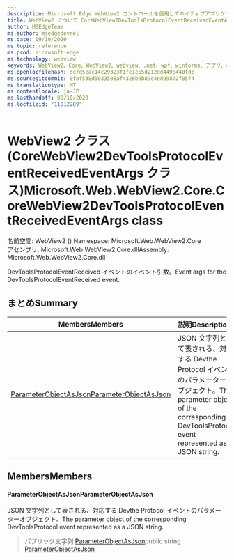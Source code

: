 ```yaml
---
description: Microsoft Edge WebView2 コントロールを使用してネイティブアプリケーションに web 技術 (HTML、CSS、JavaScript) を埋め込む
title: WebView2 について CoreWebView2DevToolsProtocolEventReceivedEventArgs
author: MSEdgeTeam
ms.author: msedgedevrel
ms.date: 09/10/2020
ms.topic: reference
ms.prod: microsoft-edge
ms.technology: webview
keywords: WebView2、Core、WebView2、webview、.net、wpf、winforms、アプリ、edge、CoreWebView2、CoreWebView2Controller、browser control、edge html、Microsoft の WebView2。 CoreWebView2DevToolsProtocolEventReceivedEventArgs。
ms.openlocfilehash: dcfd5eac14c29323f1fe1c55d212dd4498440fdc
ms.sourcegitcommit: 0faf538d5033508af4320b9b89c4ed99872f0574
ms.translationtype: MT
ms.contentlocale: ja-JP
ms.lasthandoff: 09/10/2020
ms.locfileid: "11012289"
---
```

# <span data-ttu-id="7a583-104">WebView2 クラス (CoreWebView2DevToolsProtocolEventReceivedEventArgs クラス)</span><span class="sxs-lookup"><span data-stu-id="7a583-104">Microsoft.Web.WebView2.Core.CoreWebView2DevToolsProtocolEventReceivedEventArgs class</span></span> 

<span data-ttu-id="7a583-105">名前空間: WebView2 () </span><span class="sxs-lookup"><span data-stu-id="7a583-105">Namespace: Microsoft.Web.WebView2.Core</span></span>\
<span data-ttu-id="7a583-106">アセンブリ: Microsoft.Web.WebView2.Core.dll</span><span class="sxs-lookup"><span data-stu-id="7a583-106">Assembly: Microsoft.Web.WebView2.Core.dll</span></span>

<span data-ttu-id="7a583-107">DevToolsProtocolEventReceived イベントのイベント引数。</span><span class="sxs-lookup"><span data-stu-id="7a583-107">Event args for the DevToolsProtocolEventReceived event.</span></span>

## <span data-ttu-id="7a583-108">まとめ</span><span class="sxs-lookup"><span data-stu-id="7a583-108">Summary</span></span>

 <span data-ttu-id="7a583-109">Members</span><span class="sxs-lookup"><span data-stu-id="7a583-109">Members</span></span>                        | <span data-ttu-id="7a583-110">説明</span><span class="sxs-lookup"><span data-stu-id="7a583-110">Descriptions</span></span>
--------------------------------|---------------------------------------------
[<span data-ttu-id="7a583-111">ParameterObjectAsJson</span><span class="sxs-lookup"><span data-stu-id="7a583-111">ParameterObjectAsJson</span></span>](#parameterobjectasjson) | <span data-ttu-id="7a583-112">JSON 文字列として表される、対応する Devthe Protocol イベントのパラメーターオブジェクト。</span><span class="sxs-lookup"><span data-stu-id="7a583-112">The parameter object of the corresponding DevToolsProtocol event represented as a JSON string.</span></span>

## <span data-ttu-id="7a583-113">Members</span><span class="sxs-lookup"><span data-stu-id="7a583-113">Members</span></span>

#### <span data-ttu-id="7a583-114">ParameterObjectAsJson</span><span class="sxs-lookup"><span data-stu-id="7a583-114">ParameterObjectAsJson</span></span> 

<span data-ttu-id="7a583-115">JSON 文字列として表される、対応する Devthe Protocol イベントのパラメーターオブジェクト。</span><span class="sxs-lookup"><span data-stu-id="7a583-115">The parameter object of the corresponding DevToolsProtocol event represented as a JSON string.</span></span>

> <span data-ttu-id="7a583-116">パブリック文字列 [ParameterObjectAsJson](#parameterobjectasjson)</span><span class="sxs-lookup"><span data-stu-id="7a583-116">public string [ParameterObjectAsJson](#parameterobjectasjson)</span></span>


